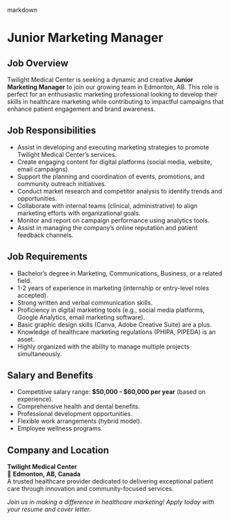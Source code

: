 markdown
# **Junior Marketing Manager**  

## **Job Overview**  
Twilight Medical Center is seeking a dynamic and creative **Junior Marketing Manager** to join our growing team in Edmonton, AB. This role is perfect for an enthusiastic marketing professional looking to develop their skills in healthcare marketing while contributing to impactful campaigns that enhance patient engagement and brand awareness.  

## **Job Responsibilities**  
- Assist in developing and executing marketing strategies to promote Twilight Medical Center’s services.  
- Create engaging content for digital platforms (social media, website, email campaigns).  
- Support the planning and coordination of events, promotions, and community outreach initiatives.  
- Conduct market research and competitor analysis to identify trends and opportunities.  
- Collaborate with internal teams (clinical, administrative) to align marketing efforts with organizational goals.  
- Monitor and report on campaign performance using analytics tools.  
- Assist in managing the company’s online reputation and patient feedback channels.  

## **Job Requirements**  
- Bachelor’s degree in Marketing, Communications, Business, or a related field.  
- 1-2 years of experience in marketing (internship or entry-level roles accepted).  
- Strong written and verbal communication skills.  
- Proficiency in digital marketing tools (e.g., social media platforms, Google Analytics, email marketing software).  
- Basic graphic design skills (Canva, Adobe Creative Suite) are a plus.  
- Knowledge of healthcare marketing regulations (PHIPA, PIPEDA) is an asset.  
- Highly organized with the ability to manage multiple projects simultaneously.  

## **Salary and Benefits**  
- Competitive salary range: **$50,000 - $60,000 per year** (based on experience).  
- Comprehensive health and dental benefits.  
- Professional development opportunities.  
- Flexible work arrangements (hybrid model).  
- Employee wellness programs.  

## **Company and Location**  
**Twilight Medical Center**  
📍 **Edmonton, AB, Canada**  
A trusted healthcare provider dedicated to delivering exceptional patient care through innovation and community-focused services.  

*Join us in making a difference in healthcare marketing! Apply today with your resume and cover letter.*